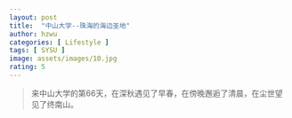 ```yaml
---
layout: post
title:  "中山大学--珠海的海边圣地"
author: hzwu
categories: [ Lifestyle ]
tags: [ SYSU ]
image: assets/images/10.jpg
rating: 5
---
```


>来中山大学的第66天，在深秋遇见了早春，在傍晚邂逅了清晨，在尘世望见了终南山。


